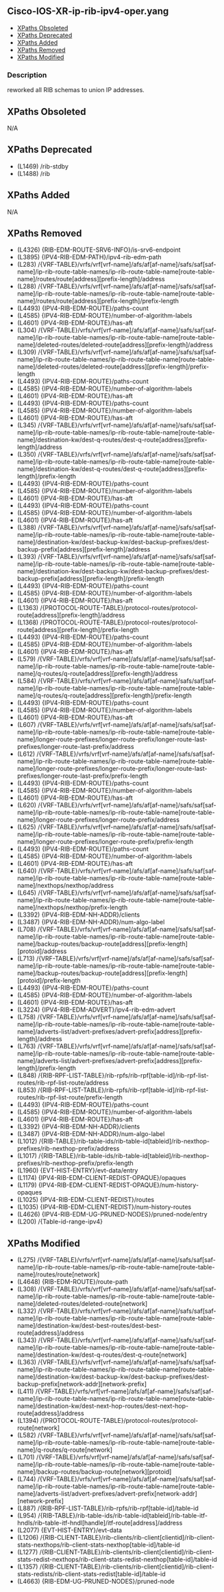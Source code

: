## Cisco-IOS-XR-ip-rib-ipv4-oper.yang

- [XPaths Obsoleted](#xpaths-obsoleted)
- [XPaths Deprecated](#xpaths-deprecated)
- [XPaths Added](#xpaths-added)
- [XPaths Removed](#xpaths-removed)
- [XPaths Modified](#xpaths-modified)

### Description

reworked all RIB schemas to union IP addresses.

## XPaths Obsoleted

N/A

## XPaths Deprecated

- (L1469)	/rib-stdby
- (L1488)	/rib

## XPaths Added

N/A

## XPaths Removed

- (L4326)	{RIB-EDM-ROUTE-SRV6-INFO}/is-srv6-endpoint
- (L3895)	{IPV4-RIB-EDM-PATH}/ipv4-rib-edm-path
- (L283)	/{VRF-TABLE}/vrfs/vrf[vrf-name]/afs/af[af-name]/safs/saf[saf-name]/ip-rib-route-table-names/ip-rib-route-table-name[route-table-name]/routes/route[address][prefix-length]/address
- (L288)	/{VRF-TABLE}/vrfs/vrf[vrf-name]/afs/af[af-name]/safs/saf[saf-name]/ip-rib-route-table-names/ip-rib-route-table-name[route-table-name]/routes/route[address][prefix-length]/prefix-length
- (L4493)	{IPV4-RIB-EDM-ROUTE}/paths-count
- (L4585)	{IPV4-RIB-EDM-ROUTE}/number-of-algorithm-labels
- (L4601)	{IPV4-RIB-EDM-ROUTE}/has-aft
- (L304)	/{VRF-TABLE}/vrfs/vrf[vrf-name]/afs/af[af-name]/safs/saf[saf-name]/ip-rib-route-table-names/ip-rib-route-table-name[route-table-name]/deleted-routes/deleted-route[address][prefix-length]/address
- (L309)	/{VRF-TABLE}/vrfs/vrf[vrf-name]/afs/af[af-name]/safs/saf[saf-name]/ip-rib-route-table-names/ip-rib-route-table-name[route-table-name]/deleted-routes/deleted-route[address][prefix-length]/prefix-length
- (L4493)	{IPV4-RIB-EDM-ROUTE}/paths-count
- (L4585)	{IPV4-RIB-EDM-ROUTE}/number-of-algorithm-labels
- (L4601)	{IPV4-RIB-EDM-ROUTE}/has-aft
- (L4493)	{IPV4-RIB-EDM-ROUTE}/paths-count
- (L4585)	{IPV4-RIB-EDM-ROUTE}/number-of-algorithm-labels
- (L4601)	{IPV4-RIB-EDM-ROUTE}/has-aft
- (L345)	/{VRF-TABLE}/vrfs/vrf[vrf-name]/afs/af[af-name]/safs/saf[saf-name]/ip-rib-route-table-names/ip-rib-route-table-name[route-table-name]/destination-kw/dest-q-routes/dest-q-route[address][prefix-length]/address
- (L350)	/{VRF-TABLE}/vrfs/vrf[vrf-name]/afs/af[af-name]/safs/saf[saf-name]/ip-rib-route-table-names/ip-rib-route-table-name[route-table-name]/destination-kw/dest-q-routes/dest-q-route[address][prefix-length]/prefix-length
- (L4493)	{IPV4-RIB-EDM-ROUTE}/paths-count
- (L4585)	{IPV4-RIB-EDM-ROUTE}/number-of-algorithm-labels
- (L4601)	{IPV4-RIB-EDM-ROUTE}/has-aft
- (L4493)	{IPV4-RIB-EDM-ROUTE}/paths-count
- (L4585)	{IPV4-RIB-EDM-ROUTE}/number-of-algorithm-labels
- (L4601)	{IPV4-RIB-EDM-ROUTE}/has-aft
- (L388)	/{VRF-TABLE}/vrfs/vrf[vrf-name]/afs/af[af-name]/safs/saf[saf-name]/ip-rib-route-table-names/ip-rib-route-table-name[route-table-name]/destination-kw/dest-backup-kw/dest-backup-prefixes/dest-backup-prefix[address][prefix-length]/address
- (L393)	/{VRF-TABLE}/vrfs/vrf[vrf-name]/afs/af[af-name]/safs/saf[saf-name]/ip-rib-route-table-names/ip-rib-route-table-name[route-table-name]/destination-kw/dest-backup-kw/dest-backup-prefixes/dest-backup-prefix[address][prefix-length]/prefix-length
- (L4493)	{IPV4-RIB-EDM-ROUTE}/paths-count
- (L4585)	{IPV4-RIB-EDM-ROUTE}/number-of-algorithm-labels
- (L4601)	{IPV4-RIB-EDM-ROUTE}/has-aft
- (L1363)	/{PROTOCOL-ROUTE-TABLE}/protocol-routes/protocol-route[address][prefix-length]/address
- (L1368)	/{PROTOCOL-ROUTE-TABLE}/protocol-routes/protocol-route[address][prefix-length]/prefix-length
- (L4493)	{IPV4-RIB-EDM-ROUTE}/paths-count
- (L4585)	{IPV4-RIB-EDM-ROUTE}/number-of-algorithm-labels
- (L4601)	{IPV4-RIB-EDM-ROUTE}/has-aft
- (L579)	/{VRF-TABLE}/vrfs/vrf[vrf-name]/afs/af[af-name]/safs/saf[saf-name]/ip-rib-route-table-names/ip-rib-route-table-name[route-table-name]/q-routes/q-route[address][prefix-length]/address
- (L584)	/{VRF-TABLE}/vrfs/vrf[vrf-name]/afs/af[af-name]/safs/saf[saf-name]/ip-rib-route-table-names/ip-rib-route-table-name[route-table-name]/q-routes/q-route[address][prefix-length]/prefix-length
- (L4493)	{IPV4-RIB-EDM-ROUTE}/paths-count
- (L4585)	{IPV4-RIB-EDM-ROUTE}/number-of-algorithm-labels
- (L4601)	{IPV4-RIB-EDM-ROUTE}/has-aft
- (L607)	/{VRF-TABLE}/vrfs/vrf[vrf-name]/afs/af[af-name]/safs/saf[saf-name]/ip-rib-route-table-names/ip-rib-route-table-name[route-table-name]/longer-route-prefixes/longer-route-prefix/longer-route-last-prefixes/longer-route-last-prefix/address
- (L612)	/{VRF-TABLE}/vrfs/vrf[vrf-name]/afs/af[af-name]/safs/saf[saf-name]/ip-rib-route-table-names/ip-rib-route-table-name[route-table-name]/longer-route-prefixes/longer-route-prefix/longer-route-last-prefixes/longer-route-last-prefix/prefix-length
- (L4493)	{IPV4-RIB-EDM-ROUTE}/paths-count
- (L4585)	{IPV4-RIB-EDM-ROUTE}/number-of-algorithm-labels
- (L4601)	{IPV4-RIB-EDM-ROUTE}/has-aft
- (L620)	/{VRF-TABLE}/vrfs/vrf[vrf-name]/afs/af[af-name]/safs/saf[saf-name]/ip-rib-route-table-names/ip-rib-route-table-name[route-table-name]/longer-route-prefixes/longer-route-prefix/address
- (L625)	/{VRF-TABLE}/vrfs/vrf[vrf-name]/afs/af[af-name]/safs/saf[saf-name]/ip-rib-route-table-names/ip-rib-route-table-name[route-table-name]/longer-route-prefixes/longer-route-prefix/prefix-length
- (L4493)	{IPV4-RIB-EDM-ROUTE}/paths-count
- (L4585)	{IPV4-RIB-EDM-ROUTE}/number-of-algorithm-labels
- (L4601)	{IPV4-RIB-EDM-ROUTE}/has-aft
- (L640)	/{VRF-TABLE}/vrfs/vrf[vrf-name]/afs/af[af-name]/safs/saf[saf-name]/ip-rib-route-table-names/ip-rib-route-table-name[route-table-name]/nexthops/nexthop/address
- (L645)	/{VRF-TABLE}/vrfs/vrf[vrf-name]/afs/af[af-name]/safs/saf[saf-name]/ip-rib-route-table-names/ip-rib-route-table-name[route-table-name]/nexthops/nexthop/prefix-length
- (L3392)	{IPV4-RIB-EDM-NH-ADDR}/clients
- (L3487)	{IPV4-RIB-EDM-NH-ADDR}/num-algo-label
- (L708)	/{VRF-TABLE}/vrfs/vrf[vrf-name]/afs/af[af-name]/safs/saf[saf-name]/ip-rib-route-table-names/ip-rib-route-table-name[route-table-name]/backup-routes/backup-route[address][prefix-length][protoid]/address
- (L713)	/{VRF-TABLE}/vrfs/vrf[vrf-name]/afs/af[af-name]/safs/saf[saf-name]/ip-rib-route-table-names/ip-rib-route-table-name[route-table-name]/backup-routes/backup-route[address][prefix-length][protoid]/prefix-length
- (L4493)	{IPV4-RIB-EDM-ROUTE}/paths-count
- (L4585)	{IPV4-RIB-EDM-ROUTE}/number-of-algorithm-labels
- (L4601)	{IPV4-RIB-EDM-ROUTE}/has-aft
- (L3224)	{IPV4-RIB-EDM-ADVERT}/ipv4-rib-edm-advert
- (L758)	/{VRF-TABLE}/vrfs/vrf[vrf-name]/afs/af[af-name]/safs/saf[saf-name]/ip-rib-route-table-names/ip-rib-route-table-name[route-table-name]/adverts-list/advert-prefixes/advert-prefix[address][prefix-length]/address
- (L763)	/{VRF-TABLE}/vrfs/vrf[vrf-name]/afs/af[af-name]/safs/saf[saf-name]/ip-rib-route-table-names/ip-rib-route-table-name[route-table-name]/adverts-list/advert-prefixes/advert-prefix[address][prefix-length]/prefix-length
- (L848)	/{RIB-RPF-LIST-TABLE}/rib-rpfs/rib-rpf[table-id]/rib-rpf-list-routes/rib-rpf-list-route/address
- (L853)	/{RIB-RPF-LIST-TABLE}/rib-rpfs/rib-rpf[table-id]/rib-rpf-list-routes/rib-rpf-list-route/prefix-length
- (L4493)	{IPV4-RIB-EDM-ROUTE}/paths-count
- (L4585)	{IPV4-RIB-EDM-ROUTE}/number-of-algorithm-labels
- (L4601)	{IPV4-RIB-EDM-ROUTE}/has-aft
- (L3392)	{IPV4-RIB-EDM-NH-ADDR}/clients
- (L3487)	{IPV4-RIB-EDM-NH-ADDR}/num-algo-label
- (L1012)	/{RIB-TABLE}/rib-table-ids/rib-table-id[tableid]/rib-nexthop-prefixes/rib-nexthop-prefix/address
- (L1017)	/{RIB-TABLE}/rib-table-ids/rib-table-id[tableid]/rib-nexthop-prefixes/rib-nexthop-prefix/prefix-length
- (L1960)	{EVT-HIST-ENTRY}/evt-data/entry
- (L1174)	{IPV4-RIB-EDM-CLIENT-REDIST-OPAQUE}/opaques
- (L1179)	{IPV4-RIB-EDM-CLIENT-REDIST-OPAQUE}/num-history-opaques
- (L1025)	{IPV4-RIB-EDM-CLIENT-REDIST}/routes
- (L1035)	{IPV4-RIB-EDM-CLIENT-REDIST}/num-history-routes
- (L4626)	{IPV4-RIB-EDM-UG-PRUNED-NODES}/pruned-node/entry
- (L200)	/{Table-id-range-ipv4}

## XPaths Modified

- (L275)	/{VRF-TABLE}/vrfs/vrf[vrf-name]/afs/af[af-name]/safs/saf[saf-name]/ip-rib-route-table-names/ip-rib-route-table-name[route-table-name]/routes/route[network]
- (L4648)	{RIB-EDM-ROUTE}/route-path
- (L308)	/{VRF-TABLE}/vrfs/vrf[vrf-name]/afs/af[af-name]/safs/saf[saf-name]/ip-rib-route-table-names/ip-rib-route-table-name[route-table-name]/deleted-routes/deleted-route[network]
- (L332)	/{VRF-TABLE}/vrfs/vrf[vrf-name]/afs/af[af-name]/safs/saf[saf-name]/ip-rib-route-table-names/ip-rib-route-table-name[route-table-name]/destination-kw/dest-best-routes/dest-best-route[address]/address
- (L343)	/{VRF-TABLE}/vrfs/vrf[vrf-name]/afs/af[af-name]/safs/saf[saf-name]/ip-rib-route-table-names/ip-rib-route-table-name[route-table-name]/destination-kw/dest-q-routes/dest-q-route[network]
- (L363)	/{VRF-TABLE}/vrfs/vrf[vrf-name]/afs/af[af-name]/safs/saf[saf-name]/ip-rib-route-table-names/ip-rib-route-table-name[route-table-name]/destination-kw/dest-backup-kw/dest-backup-prefixes/dest-backup-prefix[network-addr][network-prefix]
- (L411)	/{VRF-TABLE}/vrfs/vrf[vrf-name]/afs/af[af-name]/safs/saf[saf-name]/ip-rib-route-table-names/ip-rib-route-table-name[route-table-name]/destination-kw/dest-next-hop-routes/dest-next-hop-route[address]/address
- (L1394)	/{PROTOCOL-ROUTE-TABLE}/protocol-routes/protocol-route[network]
- (L582)	/{VRF-TABLE}/vrfs/vrf[vrf-name]/afs/af[af-name]/safs/saf[saf-name]/ip-rib-route-table-names/ip-rib-route-table-name[route-table-name]/q-routes/q-route[network]
- (L701)	/{VRF-TABLE}/vrfs/vrf[vrf-name]/afs/af[af-name]/safs/saf[saf-name]/ip-rib-route-table-names/ip-rib-route-table-name[route-table-name]/backup-routes/backup-route[network][protoid]
- (L744)	/{VRF-TABLE}/vrfs/vrf[vrf-name]/afs/af[af-name]/safs/saf[saf-name]/ip-rib-route-table-names/ip-rib-route-table-name[route-table-name]/adverts-list/advert-prefixes/advert-prefix[network-addr][network-prefix]
- (L887)	/{RIB-RPF-LIST-TABLE}/rib-rpfs/rib-rpf[table-id]/table-id
- (L954)	/{RIB-TABLE}/rib-table-ids/rib-table-id[tableid]/rib-table-itf-hndls/rib-table-itf-hndl[handle]/itf-route[address]/address
- (L2077)	{EVT-HIST-ENTRY}/evt-data
- (L1206)	/{RIB-CLIENT-TABLE}/rib-clients/rib-client[clientid]/rib-client-stats-nexthops/rib-client-stats-nexthop[table-id]/table-id
- (L1277)	/{RIB-CLIENT-TABLE}/rib-clients/rib-client[clientid]/rib-client-stats-redist-nexthops/rib-client-stats-redist-nexthop[table-id]/table-id
- (L1357)	/{RIB-CLIENT-TABLE}/rib-clients/rib-client[clientid]/rib-client-stats-redists/rib-client-stats-redist[table-id]/table-id
- (L4663)	{RIB-EDM-UG-PRUNED-NODES}/pruned-node

